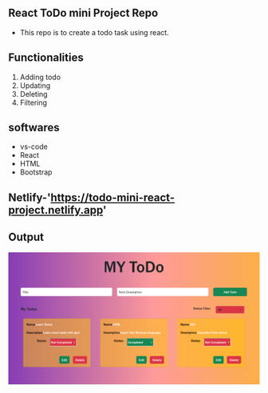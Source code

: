 ## React ToDo mini Project Repo

- This repo is to create a todo task using react.

## Functionalities

1. Adding todo
2. Updating
3. Deleting
4. Filtering

## softwares

- vs-code
- React
- HTML
- Bootstrap

## Netlify-'https://todo-mini-react-project.netlify.app'

## Output
![alt text](image.png)
